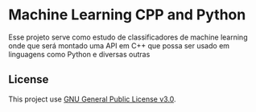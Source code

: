 # Machine Learning CPP and Python
Esse projeto serve como estudo de classificadores de machine learning onde que será montado uma API em C++ que possa ser usado em linguagens como Python e diversas outras

## License

This project use [GNU General Public License v3.0](LICENSE).
